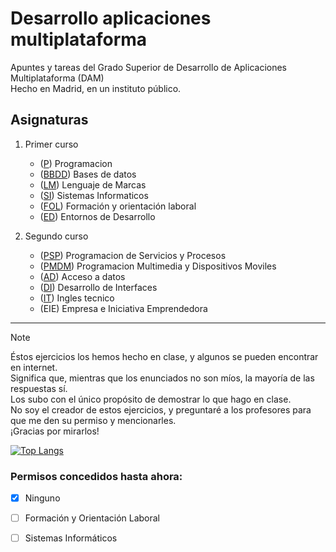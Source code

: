# Desarrollo aplicaciones multiplataforma
Apuntes y tareas del Grado Superior de Desarrollo de Aplicaciones Multiplataforma (DAM)<br />
Hecho en Madrid, en un instituto público.

## Asignaturas
1. Primer curso 
   - ([P](/1DAM/Bases%20de%20datos)) Programacion
   - ([BBDD](/1DAM/Bases%20de%20datos)) Bases de datos
   - ([LM](/1DAM/Lenguaje%20de%20marcas%20(web))) Lenguaje de Marcas
   - ([SI](/1DAM/Sistemas%20informaticos)) Sistemas Informaticos
   - ([FOL](/1DAM/Formación%20y%20orientación%20laboral)) Formación y orientación laboral
   - ([ED](/1DAM/Entornos%20de%20desarrollo)) Entornos de Desarrollo

3. Segundo curso
   - ([PSP](/2DAM/Programacion%20de%20Servicios%20y%20Procesos)) Programacion de Servicios y Procesos
   - ([PMDM](/2DAM/Programacion%20multimedia%20y%20dispositivos%20moviles)) Programacion Multimedia y Dispositivos Moviles
   - ([AD](/2DAM/Acceso%20a%20datos)) Acceso a datos
   - ([DI](/2DAM/Desarrollo%20de%20Interfaces)) Desarrollo de Interfaces
   - ([IT](/2DAM/Ingles%20tecnico)) Ingles tecnico
   - (EIE) Empresa e Iniciativa Emprendedora

<hr />

>[!NOTE]
>Éstos ejercicios los hemos hecho en clase, y algunos se pueden encontrar en internet.</br>
>Significa que, mientras que los enunciados no son míos, la mayoría de las respuestas sí.</br>
>Los subo con el único propósito de demostrar lo que hago en clase.<br />
>No soy el creador de estos ejercicios, y preguntaré a los profesores para que me den su permiso y mencionarles.<br />
>¡Gracias por mirarlos!


[![Top Langs](https://github-readme-stats.vercel.app/api/top-langs/?username=jotaaloud&repo=Desarrollo_aplicaciones_multiplataforma&langs_count=20)](https://github.com/jotaaloud/Desarrollo_aplicaciones_multiplataforma)

### Permisos concedidos hasta ahora:
- [x] Ninguno
- [ ] Formación y Orientación Laboral
- [ ] Sistemas Informáticos


